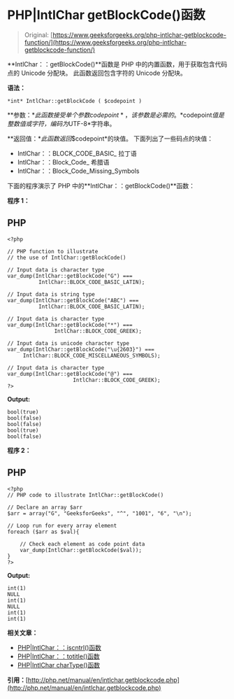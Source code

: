 # PHP|IntlChar getBlockCode()函数

> Original: [https://www.geeksforgeeks.org/php-intlchar-getblockcode-function/](https://www.geeksforgeeks.org/php-intlchar-getblockcode-function/)

**IntlChar：：getBlockCode()**函数是 PHP 中的内置函数，用于获取包含代码点的 Unicode 分配块。 此函数返回包含字符的 Unicode 分配块。

**语法：**

```
*int* IntlChar::getBlockCode ( $codepoint )

```

**参数：**此函数接受单个参数*$codepoint*，该参数是必需的。 *$codepoint*值是整数值或字符，编码为*UTF-8*字符串。

**返回值：**此函数返回*$codepoint*的块值。 下面列出了一些码点的块值：

*   IntlChar：：BLOCK_CODE_BASIC_ 拉丁语
*   IntlChar：：Block_Code_ 希腊语
*   IntlChar：：Block_Code_Missing_Symbols

下面的程序演示了 PHP 中的**IntlChar：：getBlockCode()**函数：

**程序 1：**

## PHP

```
<?php

// PHP function to illustrate
// the use of IntlChar::getBlockCode()

// Input data is character type
var_dump(IntlChar::getBlockCode("G") ===
          IntlChar::BLOCK_CODE_BASIC_LATIN);

// Input data is string type
var_dump(IntlChar::getBlockCode("ABC") ===
          IntlChar::BLOCK_CODE_BASIC_LATIN);

// Input data is character type
var_dump(IntlChar::getBlockCode("*") ===
               IntlChar::BLOCK_CODE_GREEK);

// Input data is unicode character type
var_dump(IntlChar::getBlockCode("\u{2603}") ===
     IntlChar::BLOCK_CODE_MISCELLANEOUS_SYMBOLS);

// Input data is character type
var_dump(IntlChar::getBlockCode("@") ===
                     IntlChar::BLOCK_CODE_GREEK);
?>
```

**Output:** 

```
bool(true)
bool(false)
bool(false)
bool(true)
bool(false)

```

**程序 2：**

## PHP

```
<?php
// PHP code to illustrate IntlChar::getBlockCode()

// Declare an array $arr
$arr = array("G", "GeeksforGeeks", "^", "1001", "6", "\n");

// Loop run for every array element
foreach ($arr as $val){

    // Check each element as code point data
    var_dump(IntlChar::getBlockCode($val));
}
?>
```

**Output:** 

```
int(1)
NULL
int(1)
NULL
int(1)
int(1)

```

**相关文章：**

*   [PHP|IntlChar：：iscntrl()函数](https://www.geeksforgeeks.org/php-intlchariscntrl-function/)
*   [PHP|IntlChar：：totitle()函数](https://www.geeksforgeeks.org/php-intlchartotitle-function/)
*   [PHP|IntlChar charType()函数](https://www.geeksforgeeks.org/php-intlchar-chartype-function/)

**引用：**[http://php.net/manual/en/intlchar.getblockcode.php](http://php.net/manual/en/intlchar.getblockcode.php)